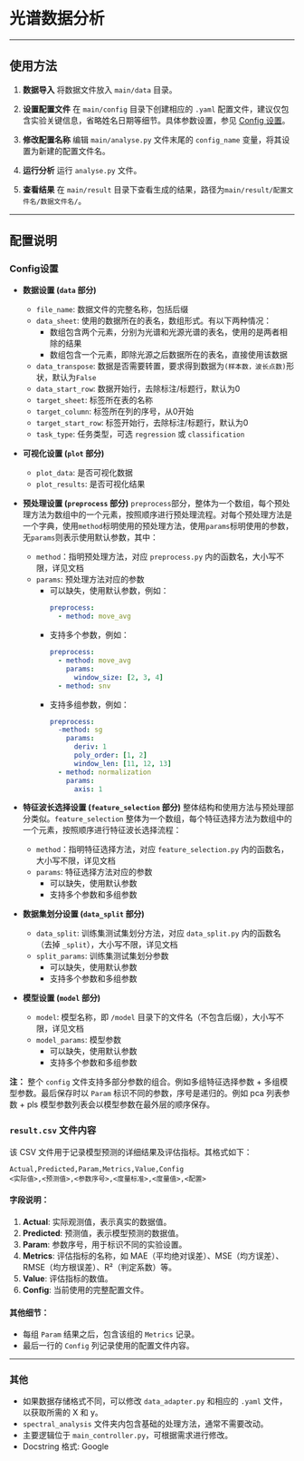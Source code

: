 # 光谱数据分析

---

## 使用方法

1. **数据导入**
   将数据文件放入 `main/data` 目录。

2. **设置配置文件**
   在 `main/config` 目录下创建相应的 `.yaml` 配置文件，建议仅包含实验关键信息，省略姓名日期等细节。具体参数设置，参见 [Config 设置](#Config设置)。

3. **修改配置名称**
   编辑 `main/analyse.py` 文件末尾的 `config_name` 变量，将其设置为新建的配置文件名。

4. **运行分析**
   运行 `analyse.py` 文件。

5. **查看结果**
   在 `main/result` 目录下查看生成的结果，路径为`main/result/配置文件名/数据文件名/`。

---

## 配置说明

### Config设置

- **数据设置 (`data` 部分)**

  - `file_name`: 数据文件的完整名称，包括后缀
  - `data_sheet`: 使用的数据所在的表名，数组形式。有以下两种情况：
    - 数组包含两个元素，分别为光谱和光源光谱的表名，使用的是两者相除的结果
    - 数组包含一个元素，即除光源之后数据所在的表名，直接使用该数据
  - `data_transpose`: 数据是否需要转置，要求得到数据为`(样本数，波长点数)`形状，默认为`False`
  - `data_start_row`: 数据开始行，去除标注/标题行，默认为0
  - `target_sheet`: 标签所在表的名称
  - `target_column`: 标签所在列的序号，从0开始
  - `target_start_row`: 标签开始行，去除标注/标题行，默认为0
  - `task_type`: 任务类型，可选 `regression` 或 `classification`

- **可视化设置 (`plot` 部分)**

  - `plot_data`: 是否可视化数据
  - `plot_results`: 是否可视化结果

- **预处理设置 (`preprocess` 部分)**
  `preprocess`部分，整体为一个数组，每个预处理方法为数组中的一个元素，按照顺序进行预处理流程。对每个预处理方法是一个字典，使用`method`标明使用的预处理方法，使用`params`标明使用的参数，无`params`则表示使用默认参数，其中：
  - `method`：指明预处理方法，对应 `preprocess.py` 内的函数名，大小写不限，详见文档
  - `params`: 预处理方法对应的参数
    - 可以缺失，使用默认参数，例如：
      ```yaml
      preprocess: 
        - method: move_avg
      ```
    - 支持多个参数，例如：
      ```yaml
      preprocess: 
        - method: move_avg
          params:
            window_size: [2, 3, 4]
        - method: snv
      ```
    - 支持多组参数，例如：
      ```yaml
      preprocess: 
        -method: sg
          params:
            deriv: 1
            poly_order: [1, 2]
            window_len: [11, 12, 13]
        - method: normalization
          params:
            axis: 1

      ```

- **特征波长选择设置 (`feature_selection` 部分)**
  整体结构和使用方法与预处理部分类似。`feature_selection` 整体为一个数组，每个特征选择方法为数组中的一个元素，按照顺序进行特征波长选择流程：
    - `method`：指明特征选择方法，对应 `feature_selection.py` 内的函数名，大小写不限，详见文档
    - `params`: 特征选择方法对应的参数
      - 可以缺失，使用默认参数
      - 支持多个参数和多组参数

- **数据集划分设置 (`data_split` 部分)**

  - `data_split`: 训练集测试集划分方法，对应 `data_split.py` 内的函数名（去掉 `_split`），大小写不限，详见文档
  - `split_params`: 训练集测试集划分参数
    - 可以缺失，使用默认参数
    - 支持多个参数和多组参数
  
- **模型设置 (`model` 部分)**
  - `model`: 模型名称，即 `/model` 目录下的文件名（不包含后缀），大小写不限，详见文档
  - `model_params`: 模型参数
    - 可以缺失，使用默认参数
    - 支持多个参数和多组参数

**注：** 整个 `config` 文件支持多部分参数的组合。例如多组特征选择参数 + 多组模型参数。最后保存时以 `Param` 标识不同的参数，序号是递归的。例如 pca 列表参数 + pls 模型参数列表会以模型参数在最外层的顺序保存。

### `result.csv` 文件内容

该 CSV 文件用于记录模型预测的详细结果及评估指标。其格式如下：

```csv
Actual,Predicted,Param,Metrics,Value,Config
<实际值>,<预测值>,<参数序号>,<度量标准>,<度量值>,<配置>
```

#### 字段说明：

1. **Actual**: 实际观测值，表示真实的数据值。
2. **Predicted**: 预测值，表示模型预测的数据值。
3. **Param**: 参数序号，用于标识不同的实验设置。
4. **Metrics**: 评估指标的名称，如 MAE（平均绝对误差）、MSE（均方误差）、RMSE（均方根误差）、R²（判定系数）等。
5. **Value**: 评估指标的数值。
6. **Config**: 当前使用的完整配置文件。

#### 其他细节：

- 每组 `Param` 结果之后，包含该组的 `Metrics` 记录。
- 最后一行的 `Config` 列记录使用的配置文件内容。

---

### 其他

- 如果数据存储格式不同，可以修改 `data_adapter.py` 和相应的 `.yaml` 文件，以获取所需的 X 和 y。
- `spectral_analysis` 文件夹内包含基础的处理方法，通常不需要改动。
- 主要逻辑位于 `main_controller.py`，可根据需求进行修改。
- Docstring 格式: Google
